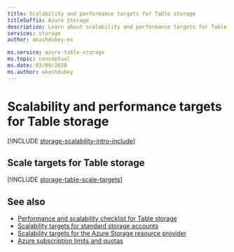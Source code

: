 ```yaml
---
title: Scalability and performance targets for Table storage
titleSuffix: Azure Storage
description: Learn about scalability and performance targets for Table storage.
services: storage
author: akashdubey-ms

ms.service: azure-table-storage
ms.topic: conceptual
ms.date: 03/09/2020
ms.author: akashdubey
---
```


# Scalability and performance targets for Table storage

[!INCLUDE [storage-scalability-intro-include](../../../includes/storage-scalability-intro-include.md)]

## Scale targets for Table storage

[!INCLUDE [storage-table-scale-targets](../../../includes/storage-tables-scale-targets.md)]

## See also

- [Performance and scalability checklist for Table storage](storage-performance-checklist.md)
- [Scalability targets for standard storage accounts](../common/scalability-targets-standard-account.md)
- [Scalability targets for the Azure Storage resource provider](../common/scalability-targets-resource-provider.md)
- [Azure subscription limits and quotas](../../azure-resource-manager/management/azure-subscription-service-limits.md)
